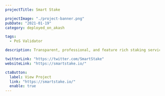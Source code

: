 ```yaml
---
projectTitle: Smart Stake

projectImage: "./project-banner.png"
pubDate: "2021-01-19"
category: deployed_on_akash

tags:
  - PoS Validator

description: Transparent, professional, and feature rich staking service provider. <br/> <br/>

twitterLink: "https://twitter.com/SmartStake"
websiteLink: "https://smartstake.io/"

ctaButton:
  label: View Project
  link: "https://smartstake.io/"
  enable: true
---
```


